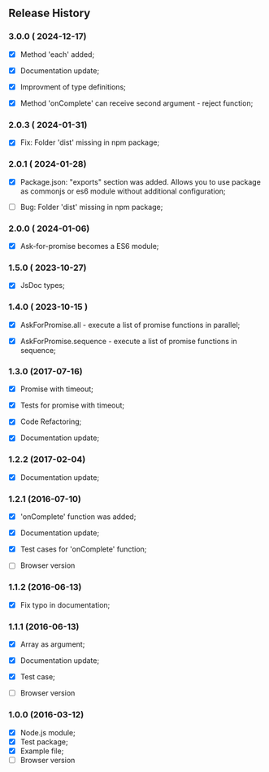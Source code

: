 ## Release History


### 3.0.0 ( 2024-12-17)
- [x] Method 'each' added;
- [x] Documentation update;
- [x] Improvment of type definitions;
- [x] Method 'onComplete' can receive second argument - reject function;



### 2.0.3 ( 2024-01-31)
- [x] Fix: Folder 'dist' missing in npm package;



### 2.0.1 ( 2024-01-28)
- [x] Package.json: "exports" section was added. Allows you to use package as commonjs or es6 module without additional configuration;
- [ ] Bug: Folder 'dist' missing in npm package;



### 2.0.0 ( 2024-01-06)
- [x] Ask-for-promise becomes a ES6 module;



### 1.5.0 ( 2023-10-27)
- [x] JsDoc types;



### 1.4.0 ( 2023-10-15 )
- [x] AskForPromise.all - execute a list of promise functions in parallel;
- [x] AskForPromise.sequence - execute a list of promise functions in sequence;



### 1.3.0 (2017-07-16)

- [x] Promise with timeout;
- [x] Tests for promise with timeout;
- [x] Code Refactoring;
- [x] Documentation update;



### 1.2.2 (2017-02-04)

- [x] Documentation update;





### 1.2.1 (2016-07-10)

- [x] 'onComplete' function was added;
- [x] Documentation update;
- [x] Test cases for 'onComplete' function;
- [ ] Browser version



### 1.1.2 (2016-06-13)

 - [x] Fix typo in documentation;



### 1.1.1 (2016-06-13)

 - [x] Array as argument;
 - [x] Documentation update;
 - [x] Test case;
 - [ ] Browser version



### 1.0.0 (2016-03-12)

 - [x] Node.js module;
 - [x] Test package;
 - [x] Example file;
 - [ ] Browser version
